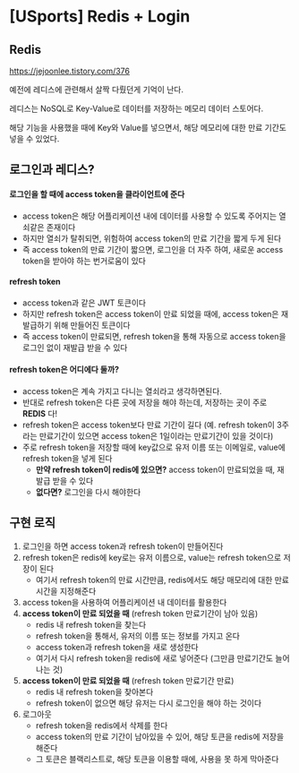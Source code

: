 # [USports] Redis + Login



## Redis

https://jejoonlee.tistory.com/376 

예전에 레디스에 관련해서 살짝 다뤘던게 기억이 난다.

레디스는 NoSQL로 Key-Value로 데이터를 저장하는 메모리 데이터 스토어다.

해당 기능을 사용했을 때에 Key와 Value를 넣으면서, 해당 메모리에 대한 만료 기간도 넣을 수 있었다.



## 로그인과 레디스?

#### 로그인을 할 때에 access token을 클라이언트에 준다

- access token은 해당 어플리케이션 내에 데이터를 사용할 수 있도록 주어지는 열쇠같은 존재이다
- 하지만 열쇠가 탈취되면, 위험하여 access token의 만료 기간을 짧게 두게 된다
- 즉 access token의 만료 기간이 짧으면, 로그인을 더 자주 하여, 새로운 access token을 받아야 하는 번거로움이 있다



#### refresh token

- access token과 같은 JWT 토큰이다
- 하지만 refresh token은 access token이 만료 되었을 때에, access token은 재발급하기 위해 만들어진 토큰이다
- 즉 access token이 만료되면, refresh token을 통해 자동으로 access token을 로그인 없이 재발급 받을 수 있다



#### refresh token은 어디에다 둘까?

- access token은 계속 가지고 다니는 열쇠라고 생각하면된다.
- 반대로 refresh token은 다른 곳에 저장을 해야 하는데, 저장하는 곳이 주로 **REDIS** 다!
- refresh token은 access token보다 만료 기간이 길다 (예. refresh token이 3주라는 만료기간이 있으면 access token은 1일이라는 만료기간이 있을 것이다)
- 주로 refresh token을 저장할 때에 key값으로 유저 이름 또는 이메일로, value에 refresh token을 넣게 된다
  - **만약 refresh token이 redis에 있으면?** access token이 만료되었을 때, 재발급 받을 수 있다
  - **없다면?** 로그인을 다시 해야한다





## 구현 로직

1. 로그인을 하면 access token과 refresh token이 만들어진다
2. refresh token은 redis에 key로는 유저 이름으로, value는 refresh token으로 저장이 된다
   - 여기서 refresh token의 만료 시간만큼, redis에서도 해당 매모리에 대한 만료 시간을 지정해준다
3. access token을 사용하여 어플리케이션 내 데이터를 활용한다
4. **access token이 만료 되었을 때** (refresh token 만료기간이 남아 있음)
   - redis 내 refresh token을 찾는다
   - refresh token을 통해서, 유저의 이름 또는 정보를 가지고 온다
   - access token과 refresh token을 새로 생성한다
   - 여기서 다시 refresh token을 redis에 새로 넣어준다 (그만큼 만료기간도 늘어나는 것)
5. **access token이 만료 되었을 때** (refresh token 만료기간 만료)
   - redis 내 refresh token을 찾아본다
   - refresh token이 없으면 해당 유저는 다시 로그인을 해야 하는 것이다
6. 로그아웃
   - refresh token을 redis에서 삭제를 한다
   - access token의 만료 기간이 남아있을 수 있어, 해당 토큰을 redis에 저장을 해준다
   - 그 토큰은 블랙리스트로, 해당 토큰을 이용할 때에, 사용을 못 하게 막아준다


